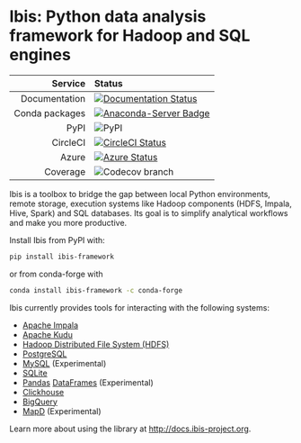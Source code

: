 # Ibis: Python data analysis framework for Hadoop and SQL engines

|Service|Status|
| -------------: | :---- |
| Documentation  | [![Documentation Status](https://img.shields.io/badge/docs-docs.ibis--project.org-blue.svg)](http://docs.ibis-project.org) |
| Conda packages | [![Anaconda-Server Badge](https://anaconda.org/conda-forge/ibis-framework/badges/version.svg)](https://anaconda.org/conda-forge/ibis-framework) |
| PyPI           | ![PyPI](https://img.shields.io/pypi/v/ibis-framework.svg) |
| CircleCI       | [![CircleCI Status](https://circleci.com/gh/ibis-project/ibis.svg?style=shield&circle-token=b84ff8383cbb0d6788ee0f9635441cb962949a4f)](https://circleci.com/gh/ibis-project/ibis/tree/master) |
| Azure          | [![Azure Status](https://dev.azure.com/ibis-project/ibis/_apis/build/status/ibis-project.ibis)](https://dev.azure.com/ibis-project/ibis/_build) |
| Coverage       | ![Codecov branch](https://img.shields.io/codecov/c/github/ibis-project/ibis/master.svg) |


Ibis is a toolbox to bridge the gap between local Python environments, remote
storage, execution systems like Hadoop components (HDFS, Impala, Hive, Spark)
and SQL databases. Its goal is to simplify analytical workflows and make you
more productive.

Install Ibis from PyPI with:

```sh
pip install ibis-framework
```

or from conda-forge with

```sh
conda install ibis-framework -c conda-forge
```

Ibis currently provides tools for interacting with the following systems:

- [Apache Impala](https://impala.apache.org/)
- [Apache Kudu](https://kudu.apache.org/)
- [Hadoop Distributed File System (HDFS)](https://hadoop.apache.org/)
- [PostgreSQL](https://www.postgresql.org/)
- [MySQL](https://www.mysql.com/) (Experimental)
- [SQLite](https://www.sqlite.org/)
- [Pandas](https://pandas.pydata.org/) [DataFrames](http://pandas.pydata.org/pandas-docs/stable/dsintro.html#dataframe) (Experimental)
- [Clickhouse](https://clickhouse.yandex)
- [BigQuery](https://cloud.google.com/bigquery)
- [MapD](https://www.mapd.com/) (Experimental)

Learn more about using the library at http://docs.ibis-project.org.

